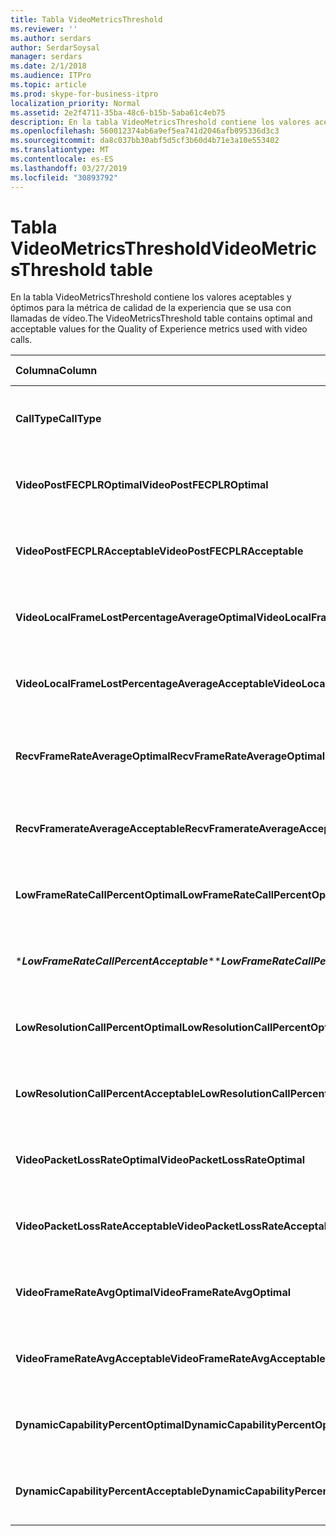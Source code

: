 ```yaml
---
title: Tabla VideoMetricsThreshold
ms.reviewer: ''
ms.author: serdars
author: SerdarSoysal
manager: serdars
ms.date: 2/1/2018
ms.audience: ITPro
ms.topic: article
ms.prod: skype-for-business-itpro
localization_priority: Normal
ms.assetid: 2e2f4711-35ba-48c6-b15b-5aba61c4eb75
description: En la tabla VideoMetricsThreshold contiene los valores aceptables y óptimos para la métrica de calidad de la experiencia que se usa con llamadas de vídeo.
ms.openlocfilehash: 560012374ab6a9ef5ea741d2046afb095336d3c3
ms.sourcegitcommit: da8c037bb30abf5d5cf3b60d4b71e3a10e553402
ms.translationtype: MT
ms.contentlocale: es-ES
ms.lasthandoff: 03/27/2019
ms.locfileid: "30893792"
---
```

# <a name="videometricsthreshold-table"></a><span data-ttu-id="36656-103">Tabla VideoMetricsThreshold</span><span class="sxs-lookup"><span data-stu-id="36656-103">VideoMetricsThreshold table</span></span>
 
<span data-ttu-id="36656-104">En la tabla VideoMetricsThreshold contiene los valores aceptables y óptimos para la métrica de calidad de la experiencia que se usa con llamadas de vídeo.</span><span class="sxs-lookup"><span data-stu-id="36656-104">The VideoMetricsThreshold table contains optimal and acceptable values for the Quality of Experience metrics used with video calls.</span></span>
  

| <span data-ttu-id="36656-105">**Columna**</span><span class="sxs-lookup"><span data-stu-id="36656-105">**Column**</span></span>                                               | <span data-ttu-id="36656-106">**Tipo de datos**</span><span class="sxs-lookup"><span data-stu-id="36656-106">**Data Type**</span></span>       | <span data-ttu-id="36656-107">**Clave o índice**</span><span class="sxs-lookup"><span data-stu-id="36656-107">**Key/Index**</span></span>  | <span data-ttu-id="36656-108">**Detalles**</span><span class="sxs-lookup"><span data-stu-id="36656-108">**Details**</span></span>                          |
|:---------------------------------------------------------|:--------------------|:---------------|:-------------------------------------|
| <span data-ttu-id="36656-109">**CallType**</span><span class="sxs-lookup"><span data-stu-id="36656-109">**CallType**</span></span> <br/>                                       | <span data-ttu-id="36656-110">int</span><span class="sxs-lookup"><span data-stu-id="36656-110">int</span></span>  <br/>          | <span data-ttu-id="36656-111">Primary</span><span class="sxs-lookup"><span data-stu-id="36656-111">Primary</span></span>  <br/> | <span data-ttu-id="36656-112">Tipo de llamada que se realizó.</span><span class="sxs-lookup"><span data-stu-id="36656-112">Type of call that was placed.</span></span>  <br/> |
| <span data-ttu-id="36656-113">**VideoPostFECPLROptimal**</span><span class="sxs-lookup"><span data-stu-id="36656-113">**VideoPostFECPLROptimal**</span></span> <br/>                         | <span data-ttu-id="36656-114">decimal(5,2)</span><span class="sxs-lookup"><span data-stu-id="36656-114">decimal(5,2)</span></span>  <br/> |                | <span data-ttu-id="36656-115">El valor predeterminado es 0,05.</span><span class="sxs-lookup"><span data-stu-id="36656-115">The default value is 0.05.</span></span>  <br/>    |
| <span data-ttu-id="36656-116">**VideoPostFECPLRAcceptable**</span><span class="sxs-lookup"><span data-stu-id="36656-116">**VideoPostFECPLRAcceptable**</span></span> <br/>                      | <span data-ttu-id="36656-117">decimal(5,2)</span><span class="sxs-lookup"><span data-stu-id="36656-117">decimal(5,2)</span></span>  <br/> |                | <span data-ttu-id="36656-118">El valor predeterminado es 0,10.</span><span class="sxs-lookup"><span data-stu-id="36656-118">The default value is 0.10.</span></span>  <br/>    |
| <span data-ttu-id="36656-119">**VideoLocalFrameLostPercentageAverageOptimal**</span><span class="sxs-lookup"><span data-stu-id="36656-119">**VideoLocalFrameLostPercentageAverageOptimal**</span></span> <br/>    | <span data-ttu-id="36656-120">decimal(5,2)</span><span class="sxs-lookup"><span data-stu-id="36656-120">decimal(5,2)</span></span>  <br/> |                | <span data-ttu-id="36656-121">El valor predeterminado es 5.0.</span><span class="sxs-lookup"><span data-stu-id="36656-121">The default value is 5.0.</span></span>  <br/>     |
| <span data-ttu-id="36656-122">**VideoLocalFrameLostPercentageAverageAcceptable**</span><span class="sxs-lookup"><span data-stu-id="36656-122">**VideoLocalFrameLostPercentageAverageAcceptable**</span></span> <br/> | <span data-ttu-id="36656-123">decimal(5,2)</span><span class="sxs-lookup"><span data-stu-id="36656-123">decimal(5,2)</span></span>  <br/> |                | <span data-ttu-id="36656-124">El valor predeterminado es 10,0.</span><span class="sxs-lookup"><span data-stu-id="36656-124">The default value is 10.0.</span></span>  <br/>    |
| <span data-ttu-id="36656-125">**RecvFrameRateAverageOptimal**</span><span class="sxs-lookup"><span data-stu-id="36656-125">**RecvFrameRateAverageOptimal**</span></span> <br/>                    | <span data-ttu-id="36656-126">decimal(9,4)</span><span class="sxs-lookup"><span data-stu-id="36656-126">decimal(9,4)</span></span>  <br/> |                | <span data-ttu-id="36656-127">El valor predeterminado es 12,0000.</span><span class="sxs-lookup"><span data-stu-id="36656-127">The default value is 12.0000.</span></span>  <br/> |
| <span data-ttu-id="36656-128">**RecvFramerateAverageAcceptable**</span><span class="sxs-lookup"><span data-stu-id="36656-128">**RecvFramerateAverageAcceptable**</span></span> <br/>                 | <span data-ttu-id="36656-129">decimal(9,4)</span><span class="sxs-lookup"><span data-stu-id="36656-129">decimal(9,4)</span></span>  <br/> |                | <span data-ttu-id="36656-130">El valor predeterminado es 7,0000.</span><span class="sxs-lookup"><span data-stu-id="36656-130">The default value is 7.0000.</span></span>  <br/>  |
| <span data-ttu-id="36656-131">**LowFrameRateCallPercentOptimal**</span><span class="sxs-lookup"><span data-stu-id="36656-131">**LowFrameRateCallPercentOptimal**</span></span> <br/>                 | <span data-ttu-id="36656-132">decimal(5,2)</span><span class="sxs-lookup"><span data-stu-id="36656-132">decimal(5,2)</span></span>  <br/> |                | <span data-ttu-id="36656-133">El valor predeterminado es 5.0.</span><span class="sxs-lookup"><span data-stu-id="36656-133">The default value is 5.0.</span></span>  <br/>     |
| <span data-ttu-id="36656-134">\****LowFrameRateCallPercentAcceptable***\*</span><span class="sxs-lookup"><span data-stu-id="36656-134">\****LowFrameRateCallPercentAcceptable***\*</span></span> <br/>        | <span data-ttu-id="36656-135">decimal(5,2)</span><span class="sxs-lookup"><span data-stu-id="36656-135">decimal(5,2)</span></span>  <br/> |                | <span data-ttu-id="36656-136">El valor predeterminado es 10,0 /</span><span class="sxs-lookup"><span data-stu-id="36656-136">The default value is 10.0/</span></span>  <br/>    |
| <span data-ttu-id="36656-137">**LowResolutionCallPercentOptimal**</span><span class="sxs-lookup"><span data-stu-id="36656-137">**LowResolutionCallPercentOptimal**</span></span> <br/>                | <span data-ttu-id="36656-138">decimal(5,2)</span><span class="sxs-lookup"><span data-stu-id="36656-138">decimal(5,2)</span></span>  <br/> |                | <span data-ttu-id="36656-139">El valor predeterminado es 5.0.</span><span class="sxs-lookup"><span data-stu-id="36656-139">The default value is 5.0.</span></span>  <br/>     |
| <span data-ttu-id="36656-140">**LowResolutionCallPercentAcceptable**</span><span class="sxs-lookup"><span data-stu-id="36656-140">**LowResolutionCallPercentAcceptable**</span></span> <br/>             | <span data-ttu-id="36656-141">decimal(5,2)</span><span class="sxs-lookup"><span data-stu-id="36656-141">decimal(5,2)</span></span>  <br/> |                | <span data-ttu-id="36656-142">El valor predeterminado es 10,0.</span><span class="sxs-lookup"><span data-stu-id="36656-142">The default value is 10.0.</span></span>  <br/>    |
| <span data-ttu-id="36656-143">**VideoPacketLossRateOptimal**</span><span class="sxs-lookup"><span data-stu-id="36656-143">**VideoPacketLossRateOptimal**</span></span> <br/>                     | <span data-ttu-id="36656-144">foat</span><span class="sxs-lookup"><span data-stu-id="36656-144">foat</span></span>  <br/>         |                | <span data-ttu-id="36656-145">El valor predeterminado es 0,05.</span><span class="sxs-lookup"><span data-stu-id="36656-145">The default value is 0.05.</span></span>  <br/>    |
| <span data-ttu-id="36656-146">**VideoPacketLossRateAcceptable**</span><span class="sxs-lookup"><span data-stu-id="36656-146">**VideoPacketLossRateAcceptable**</span></span> <br/>                  | <span data-ttu-id="36656-147">float</span><span class="sxs-lookup"><span data-stu-id="36656-147">float</span></span>  <br/>        |                | <span data-ttu-id="36656-148">El valor predeterminado es 0,10.</span><span class="sxs-lookup"><span data-stu-id="36656-148">The default value is 0.10.</span></span>  <br/>    |
| <span data-ttu-id="36656-149">**VideoFrameRateAvgOptimal**</span><span class="sxs-lookup"><span data-stu-id="36656-149">**VideoFrameRateAvgOptimal**</span></span> <br/>                       | <span data-ttu-id="36656-150">float</span><span class="sxs-lookup"><span data-stu-id="36656-150">float</span></span>  <br/>        |                | <span data-ttu-id="36656-151">El valor predeterminado es 12.</span><span class="sxs-lookup"><span data-stu-id="36656-151">The default value is 12.</span></span>  <br/>      |
| <span data-ttu-id="36656-152">**VideoFrameRateAvgAcceptable**</span><span class="sxs-lookup"><span data-stu-id="36656-152">**VideoFrameRateAvgAcceptable**</span></span> <br/>                    | <span data-ttu-id="36656-153">float</span><span class="sxs-lookup"><span data-stu-id="36656-153">float</span></span>  <br/>        |                | <span data-ttu-id="36656-154">El valor predeterminado es 7.</span><span class="sxs-lookup"><span data-stu-id="36656-154">The default value is 7.</span></span>  <br/>       |
| <span data-ttu-id="36656-155">**DynamicCapabilityPercentOptimal**</span><span class="sxs-lookup"><span data-stu-id="36656-155">**DynamicCapabilityPercentOptimal**</span></span> <br/>                | <span data-ttu-id="36656-156">decimal(5,2)</span><span class="sxs-lookup"><span data-stu-id="36656-156">decimal(5,2)</span></span>  <br/> |                | <span data-ttu-id="36656-157">El valor predeterminado es 5,00.</span><span class="sxs-lookup"><span data-stu-id="36656-157">The default value is 5.00.</span></span>  <br/>    |
| <span data-ttu-id="36656-158">**DynamicCapabilityPercentAcceptable**</span><span class="sxs-lookup"><span data-stu-id="36656-158">**DynamicCapabilityPercentAcceptable**</span></span> <br/>             | <span data-ttu-id="36656-159">decimal(5,2)</span><span class="sxs-lookup"><span data-stu-id="36656-159">decimal(5,2)</span></span>  <br/> |                | <span data-ttu-id="36656-160">El valor predeterminado es 10,00.</span><span class="sxs-lookup"><span data-stu-id="36656-160">The default value is 10.00.</span></span>  <br/>   |

